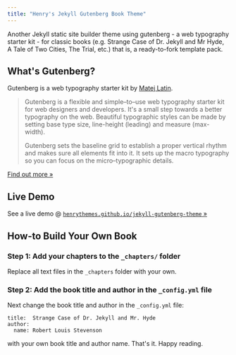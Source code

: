 ```yaml
---
title: "Henry's Jekyll Gutenberg Book Theme"
---
```


Another Jekyll static site builder theme
using gutenberg - a web typography starter kit - for classic books
(e.g. Strange Case of Dr. Jekyll and Mr Hyde, A Tale of Two Cities, The Trial, etc.)
that is, a ready-to-fork template pack.


## What's Gutenberg?

Gutenberg is a web typography starter kit by [Matej Latin](http://matejlatin.co.uk).

> Gutenberg is a flexible and simple–to–use web typography starter
> kit for web designers and developers. It's a small step towards a better typography on the web.
> Beautiful typographic styles can be made by setting base type size,
> line-height (leading) and measure (max-width).
>
> Gutenberg sets the baseline grid to establish a proper vertical rhythm
> and makes sure all elements fit into it. It sets up the macro typography
> so you can focus on the micro–typographic details.

[Find out more »](http://matejlatin.github.io/Gutenberg)


## Live Demo

See a live demo @ [`henrythemes.github.io/jekyll-gutenberg-theme` »](http://henrythemes.github.io/jekyll-gutenberg-theme)


## How-to Build Your Own Book

### Step 1: Add your chapters to the `_chapters/` folder

Replace all text files in the `_chapters` folder with your own.


### Step 2: Add the book title and author in the `_config.yml` file

Next change the book title and author in the `_config.yml` file:

```
title:  Strange Case of Dr. Jekyll and Mr. Hyde
author:
  name: Robert Louis Stevenson
```

with your own book title and author name. That's it. Happy reading.

